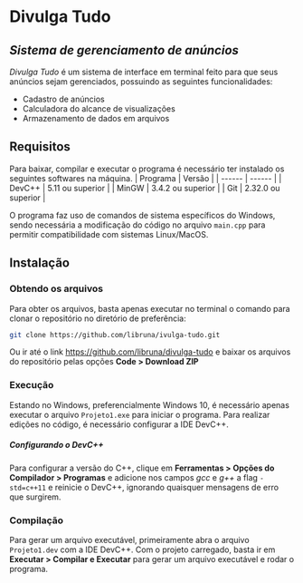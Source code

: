 # Divulga Tudo
## _Sistema de gerenciamento de anúncios_

_Divulga Tudo_ é um sistema de interface em terminal feito para que seus anúncios sejam gerenciados, possuindo as seguintes funcionalidades:

- Cadastro de anúncios
- Calculadora do alcance de visualizações
- Armazenamento de dados em arquivos

## Requisitos
Para baixar, compilar e executar o programa é necessário ter instalado os seguintes softwares na máquina. 
| Programa | Versão |
| ------ | ------ |
| DevC++ | 5.11 ou superior |
| MinGW | 3.4.2 ou superior |
| Git | 2.32.0 ou superior |

O programa faz uso de comandos de sistema específicos do Windows, sendo necessária a modificação do código no arquivo `main.cpp` para permitir compatibilidade com sistemas Linux/MacOS.

## Instalação
### Obtendo os arquivos
Para obter os arquivos, basta apenas executar no terminal o comando para clonar o repositório no diretório de preferência:
```sh
git clone https://github.com/libruna/ivulga-tudo.git
```
Ou ir até o link https://github.com/libruna/divulga-tudo e baixar os arquivos do repositório pelas opções __Code > Download ZIP__
### Execução
Estando no Windows, preferencialmente Windows 10, é necessário apenas executar o arquivo ```Projeto1.exe``` para iniciar o programa. Para realizar edições no código, é necessário configurar a IDE DevC++.

##### Configurando o DevC++
Para configurar a versão do C++, clique em __Ferramentas > Opções do Compilador > Programas__ e adicione nos campos _gcc_ e _g++_ a flag ```-std=c++11``` e reinicie o DevC++, ignorando quaisquer mensagens de erro que surgirem.
### Compilação
Para gerar um arquivo executável, primeiramente abra o arquivo ```Projeto1.dev``` com a IDE DevC++.
Com o projeto carregado, basta ir em __Executar > Compilar e Executar__ para gerar um arquivo executável e rodar o programa.
